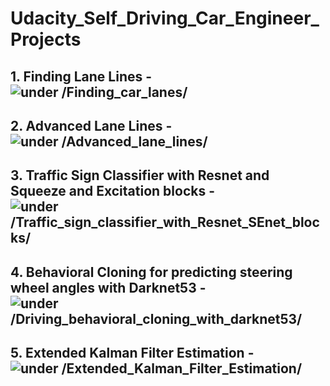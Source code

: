 # Udacity_Self_Driving_Car_Engineer_Projects

## 1. Finding Lane Lines - ![under /Finding_car_lanes/](https://github.com/YJAJ/Udacity_Self_Driving_Car_Engineer_Projects/tree/master/Finding_car_lanes)

## 2. Advanced Lane Lines - ![under /Advanced_lane_lines/](https://github.com/YJAJ/Udacity_Self_Driving_Car_Engineer_Projects/tree/master/Advanced_lane_lines)

## 3. Traffic Sign Classifier with Resnet and Squeeze and Excitation blocks - ![under /Traffic_sign_classifier_with_Resnet_SEnet_blocks/](https://github.com/YJAJ/Udacity_Self_Driving_Car_Engineer_Projects/tree/master/Traffic_sign_classifier_with_Resnet_SEnet_blocks)

## 4. Behavioral Cloning for predicting steering wheel angles with Darknet53 - ![under /Driving_behavioral_cloning_with_darknet53/](https://github.com/YJAJ/Udacity_Self_Driving_Car_Engineer_Projects/tree/master/Driving_behavioral_cloning_with_darknet53)

## 5. Extended Kalman Filter Estimation - ![under /Extended_Kalman_Filter_Estimation/](https://github.com/YJAJ/Udacity_Self_Driving_Car_Engineer_Projects/tree/master/Extended_Kalman_Filter_Estimation)
